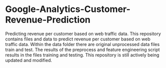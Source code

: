 # Google-Analytics-Customer-Revenue-Prediction
Predicting revenue per customer based on web traffic data.
This repository contains files and data to predict revenue per customer based on web traffic data. 
Within the data folder there are original unprocessed data files train and test. 
The results of the preprocess and feature engineering script results in the files training and testing.
This repository is still actively being updated and modified.
